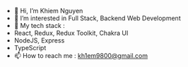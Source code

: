 - 👋 Hi, I’m Khiem Nguyen
- 👀 I’m interested in Full Stack, Backend Web Development
- 🌱 My tech stack : 
- React, Redux, Redux Toolkit, Chakra UI
- NodeJS, Express
- TypeScript
- 📫 How to reach me : kh1em9800@gmail.com

<!---
kh1em98/kh1em98 is a ✨ special ✨ repository because its `README.md` (this file) appears on your GitHub profile.
You can click the Preview link to take a look at your changes.
--->
